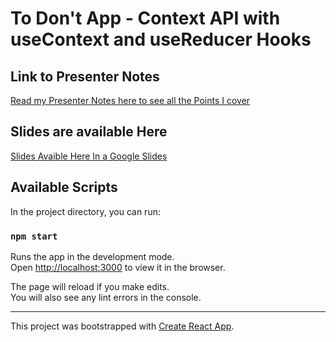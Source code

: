 # To Don't App - Context API with useContext and useReducer Hooks

## Link to Presenter Notes

[Read my Presenter Notes here to see all the Points I cover](../master/PresenterNotes)

## Slides are available Here

[Slides Avaible Here In a Google Slides](https://docs.google.com/presentation/d/1xt7PYZCNpBiBnmm_9e5LbJNGa7GoQy9vStQucFfEBwA/edit?usp=sharing)

## Available Scripts

In the project directory, you can run:

### `npm start`

Runs the app in the development mode.<br />
Open [http://localhost:3000](http://localhost:3000) to view it in the browser.

The page will reload if you make edits.<br />
You will also see any lint errors in the console.

---

This project was bootstrapped with [Create React App](https://github.com/facebook/create-react-app).
